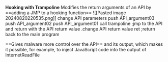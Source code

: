 **Hooking with Trampoline**
Modifies the return arguments of an API by ==adding a JMP to a hooking function==
![[Pasted image 20240820220535.png]]
change API parameters
push API_argument03
push API_argument02
push API_argument01
call trampoline ;jmp to the API and return with the API return value
.change API return value
ret ;return back to the main program

==Gives malware more control over the API== and its output, which makes it possible, for example, to inject JavaScript code into the output of InternetReadFile